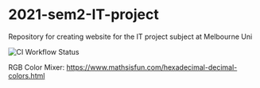 # 2021-sem2-IT-project

Repository for creating website for the IT project subject at Melbourne Uni

![CI Workflow Status](https://github.com/github/docs/actions/workflows/node.js.yml/badge.svg)

RGB Color Mixer: https://www.mathsisfun.com/hexadecimal-decimal-colors.html
